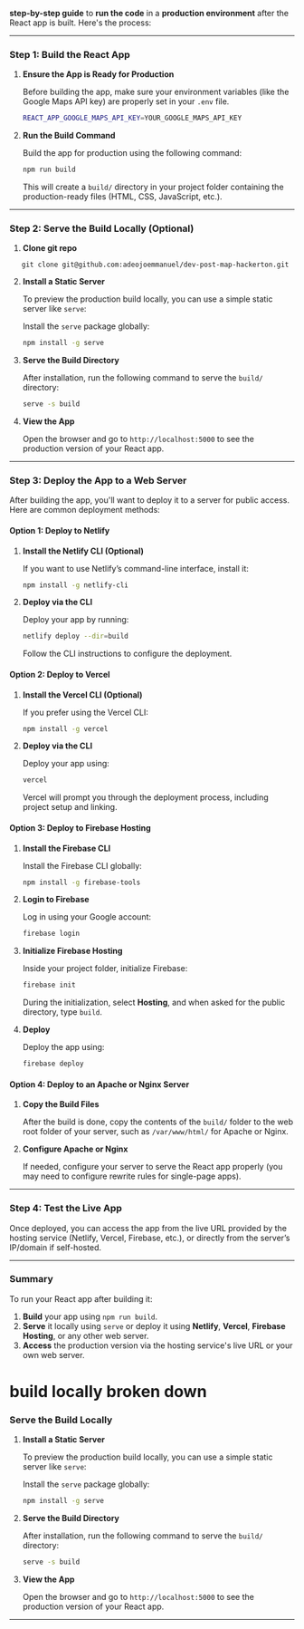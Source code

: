 **step-by-step guide** to **run the code** in a **production environment** after the React app is built. Here's the process:

---

### Step 1: Build the React App

1. **Ensure the App is Ready for Production**

   Before building the app, make sure your environment variables (like the Google Maps API key) are properly set in your `.env` file.

   ```bash
   REACT_APP_GOOGLE_MAPS_API_KEY=YOUR_GOOGLE_MAPS_API_KEY
   ```

2. **Run the Build Command**

   Build the app for production using the following command:

   ```bash
   npm run build
   ```

   This will create a `build/` directory in your project folder containing the production-ready files (HTML, CSS, JavaScript, etc.).

---

### Step 2: Serve the Build Locally (Optional)
1. **Clone git repo**

```
   git clone git@github.com:adeojoemmanuel/dev-post-map-hackerton.git
```

2. **Install a Static Server**

   To preview the production build locally, you can use a simple static server like `serve`:

   Install the `serve` package globally:

   ```bash
   npm install -g serve
   ```

3. **Serve the Build Directory**

   After installation, run the following command to serve the `build/` directory:

   ```bash
   serve -s build
   ```

4. **View the App**

   Open the browser and go to `http://localhost:5000` to see the production version of your React app.

---

### Step 3: Deploy the App to a Web Server

After building the app, you'll want to deploy it to a server for public access. Here are common deployment methods:

#### Option 1: Deploy to **Netlify**

1. **Install the Netlify CLI (Optional)**

   If you want to use Netlify’s command-line interface, install it:

   ```bash
   npm install -g netlify-cli
   ```

2. **Deploy via the CLI**

   Deploy your app by running:

   ```bash
   netlify deploy --dir=build
   ```

   Follow the CLI instructions to configure the deployment.

#### Option 2: Deploy to **Vercel**

1. **Install the Vercel CLI (Optional)**

   If you prefer using the Vercel CLI:

   ```bash
   npm install -g vercel
   ```

2. **Deploy via the CLI**

   Deploy your app using:

   ```bash
   vercel
   ```

   Vercel will prompt you through the deployment process, including project setup and linking.

#### Option 3: Deploy to **Firebase Hosting**

1. **Install the Firebase CLI**

   Install the Firebase CLI globally:

   ```bash
   npm install -g firebase-tools
   ```

2. **Login to Firebase**

   Log in using your Google account:

   ```bash
   firebase login
   ```

3. **Initialize Firebase Hosting**

   Inside your project folder, initialize Firebase:

   ```bash
   firebase init
   ```

   During the initialization, select **Hosting**, and when asked for the public directory, type `build`.

4. **Deploy**

   Deploy the app using:

   ```bash
   firebase deploy
   ```

#### Option 4: Deploy to an **Apache or Nginx Server**

1. **Copy the Build Files**

   After the build is done, copy the contents of the `build/` folder to the web root folder of your server, such as `/var/www/html/` for Apache or Nginx.

2. **Configure Apache or Nginx**

   If needed, configure your server to serve the React app properly (you may need to configure rewrite rules for single-page apps).

---

### Step 4: Test the Live App

Once deployed, you can access the app from the live URL provided by the hosting service (Netlify, Vercel, Firebase, etc.), or directly from the server’s IP/domain if self-hosted.

---

### Summary

To run your React app after building it:
1. **Build** your app using `npm run build`.
2. **Serve** it locally using `serve` or deploy it using **Netlify**, **Vercel**, **Firebase Hosting**, or any other web server.
3. **Access** the production version via the hosting service's live URL or your own web server.

# build locally broken down 

### Serve the Build Locally 

1. **Install a Static Server**

   To preview the production build locally, you can use a simple static server like `serve`:

   Install the `serve` package globally:

   ```bash 
   npm install -g serve
   ```

2. **Serve the Build Directory**

   After installation, run the following command to serve the `build/` directory:

   ```bash
   serve -s build
   ```

3. **View the App**

   Open the browser and go to `http://localhost:5000` to see the production version of your React app.

---